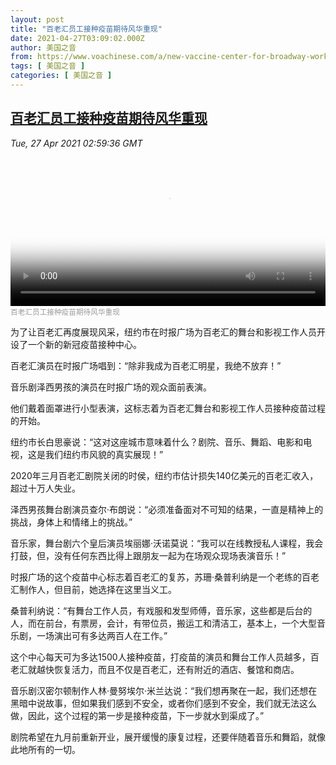 ```yaml
---
layout: post
title: "百老汇员工接种疫苗期待风华重现"
date: 2021-04-27T03:09:02.000Z
author: 美国之音
from: https://www.voachinese.com/a/new-vaccine-center-for-broadway-workers-opens-in-nyc-20210426/5867717.html
tags: [ 美国之音 ]
categories: [ 美国之音 ]
---
```

<!--1619492942000-->
[百老汇员工接种疫苗期待风华重现](https://www.voachinese.com/a/new-vaccine-center-for-broadway-workers-opens-in-nyc-20210426/5867717.html)
------

<div>
<div><i>Tue, 27 Apr 2021 02:59:36 GMT</i></div><video poster="https://images.weserv.nl?url=gdb.voanews.com/cbc56588-6488-43bc-8249-395e95413a64_tv_r1_s_w900.jpg" src="https://av.voanews.com/Videoroot/Pangeavideo/2021/04/c/cb/cbc56588-6488-43bc-8249-395e95413a64_240p.mp4" style="width:100%" controls></video><div><small style="color: #999;">百老汇员工接种疫苗期待风华重现</small></div><p>为了让百老汇再度展现风采，纽约市在时报广场为百老汇的舞台和影视工作人员开设了一个新的新冠疫苗接种中心。</p><p>百老汇演员在时报广场唱到：“除非我成为百老汇明星，我绝不放弃！”</p><p>音乐剧泽西男孩的演员在时报广场的观众面前表演。</p><p>他们戴着面罩进行小型表演，这标志着为百老汇舞台和影视工作人员接种疫苗过程的开始。</p><p>纽约市长白思豪说：“这对这座城市意味着什么？剧院、音乐、舞蹈、电影和电视，这是我们纽约市风貌的真实展现！”</p><p>2020年三月百老汇剧院关闭的时侯，纽约市估计损失140亿美元的百老汇收入，超过十万人失业。</p><p>泽西男孩舞台剧演员查尔·布朗说：“必须准备面对不可知的结果，一直是精神上的挑战，身体上和情绪上的挑战。”</p><p>音乐家，舞台剧六个皇后演员埃丽娜·沃诺莫说：“我可以在线教授私人课程，我会打鼓，但，没有任何东西比得上跟朋友一起为在场观众现场表演音乐！”</p><p>时报广场的这个疫苗中心标志着百老汇的复苏，苏珊·桑普利纳是一个老练的百老汇制作人，但目前，她选择在这里当义工。</p><p>桑普利纳说：“有舞台工作人员，有戏服和发型师傅，音乐家，这些都是后台的人，而在前台，有票房，会计，有带位员，搬运工和清洁工，基本上，一个大型音乐剧，一场演出可有多达两百人在工作。”</p><p>这个中心每天可为多达1500人接种疫苗，打疫苗的演员和舞台工作人员越多，百老汇就越快恢复活力，而且不仅是百老汇，还有附近的酒店、餐馆和商店。</p><p>音乐剧汉密尔顿制作人林·曼努埃尔·米兰达说：“我们想再聚在一起，我们还想在黑暗中说故事，但如果我们感到不安全，或者你们感到不安全，我们就无法这么做，因此，这个过程的第一步是接种疫苗，下一步就水到渠成了。”</p><p>剧院希望在九月前重新开业，展开缓慢的康复过程，还要伴随着音乐和舞蹈，就像此地所有的一切。</p><p> </p>
</div>
